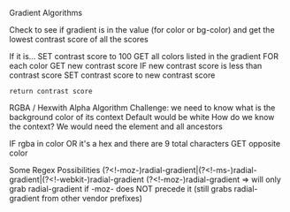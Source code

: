 Gradient Algorithms

Check to see if gradient is in the value (for color or bg-color) and get the lowest contrast score of all the scores

If it is...
    SET contrast score to 100
    GET all colors listed in the gradient
    FOR each color
        GET new contrast score
        IF new contrast score is less than contrast score
            SET contrast score to new contrast score

    return contrast score

RGBA / Hexwith Alpha Algorithm
Challenge: we need to know what is the background color of its context
    Default would be white
    How do we know the context?
    We would need the element and all ancestors

IF rgba in color OR it's a hex and there are 9 total characters
    GET opposite color

Some Regex Possibilities
(?<!-moz-)radial-gradient|(?<!-ms-)radial-gradient|(?<!-webkit-)radial-gradient
(?<!-moz-)radial-gradient => will only grab radial-gradient if -moz- does NOT precede it (still grabs radial-gradient from other vendor prefixes)